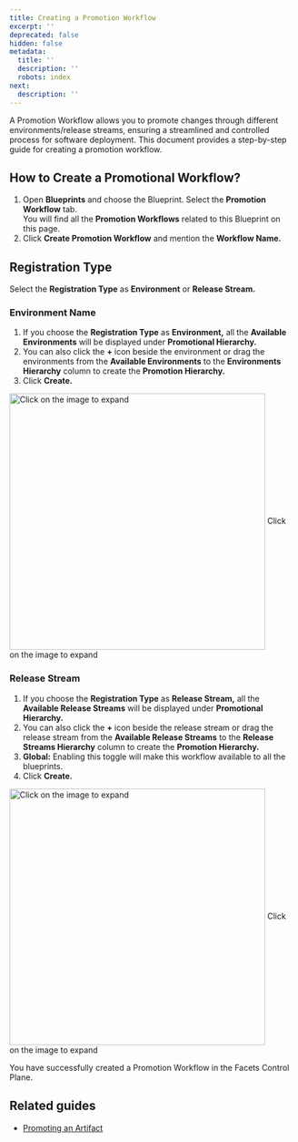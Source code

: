 ```yaml
---
title: Creating a Promotion Workflow
excerpt: ''
deprecated: false
hidden: false
metadata:
  title: ''
  description: ''
  robots: index
next:
  description: ''
---
```

A Promotion Workflow allows you to promote changes through different environments/release streams, ensuring a streamlined and controlled process for software deployment. This document provides a step-by-step guide for creating a promotion workflow.

## How to Create a Promotional Workflow?

1. Open **Blueprints** and choose the Blueprint. Select the **Promotion Workflow** tab.\
   You will find all the **Promotion Workflows** related to this Blueprint on this page.
2. Click **Create Promotion Workflow** and mention the **Workflow Name.**

## Registration Type

Select the **Registration Type** as **Environment** or **Release Stream.**

### Environment Name

1. If you choose the **Registration Type** as **Environment,** all the **Available Environments** will be displayed under **Promotional Hierarchy.**
2. You can also click the **+** icon beside the environment or drag the environments from the **Available Environments** to the **Environments Hierarchy** column to create the **Promotion Hierarchy.**
3. Click **Create.**

<Image alt="Click on the image to expand" align="center" width="450px" border={true} src="https://files.readme.io/68a2584-image.png">
  Click on the image to expand
</Image>

### Release Stream

1. If you choose the **Registration Type** as **Release Stream,** all the **Available Release Streams** will be displayed under **Promotional Hierarchy.**
2. You can also click the **+** icon beside the release stream or drag the release stream from the **Available Release Streams** to the **Release Streams Hierarchy** column to create the **Promotion Hierarchy.**
3. **Global:** Enabling this toggle will make this workflow available to all the blueprints.
4. Click **Create.**

<Image alt="Click on the image to expand" align="center" width="450px" border={true} src="https://files.readme.io/f3df063-image.png">
  Click on the image to expand
</Image>

You have successfully created a Promotion Workflow in the Facets Control Plane.

## Related guides

* [Promoting an Artifact](https://readme.facets.cloud/docs/creating-a-ci-integration#promoting-an-artifact)
